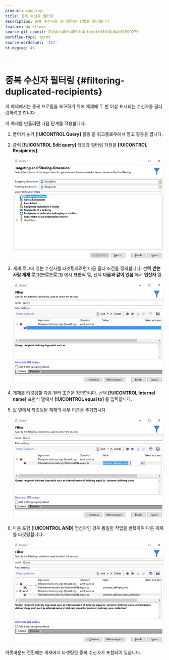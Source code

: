 ```yaml
---
product: campaign
title: 중복 수신자 필터링
description: 중복 수신자를 필터링하는 방법을 알아봅니다
feature: Workflows
source-git-commit: 2b1dec4b9c456df4dfcebfe10d18e0ab01599275
workflow-type: tm+mt
source-wordcount: '147'
ht-degree: 4%

---
```


# 중복 수신자 필터링 {#filtering-duplicated-recipients}



이 예제에서는 중복 프로필을 복구하기 위해 게재에 두 번 이상 표시되는 수신자를 필터링하려고 합니다.

이 예제를 만들려면 다음 단계를 적용합니다.

1. 끌어서 놓기 **[!UICONTROL Query]** 활동 을 워크플로우에서 열고 활동을 엽니다.
1. 클릭 **[!UICONTROL Edit query]** 타겟과 필터링 차원을 **[!UICONTROL Recipients]**.

   ![](assets/query_recipients_1.png)

1. 게재 로그에 있는 수신자를 타겟팅하려면 다음 필터 조건을 정의합니다. 선택 **받는 사람 게재 로그(브로드로그)** 에서 **표현식** 열, 선택 **다음과 같이 있음** 에서 **연산자** 열.

   ![](assets/query_recipients_2.png)

1. 게재를 타깃팅할 다음 필터 조건을 정의합니다. 선택 **[!UICONTROL Internal name]** 표현식 열에서 **[!UICONTROL equal to]** 를 입력합니다.
1. 값 열에서 타깃팅된 게재의 내부 이름을 추가합니다.

   ![](assets/query_recipients_3.png)

1. 다음 포함 **[!UICONTROL AND]** 연산자인 경우 동일한 작업을 반복하여 다른 게재를 타깃팅합니다.

   ![](assets/query_recipients_4.png)

아웃바운드 전환에는 게재에서 타겟팅한 중복 수신자가 포함되어 있습니다.
